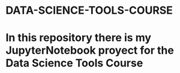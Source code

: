 # DATA-SCIENCE-TOOLS-COURSE
# In this repository there is my JupyterNotebook proyect for the Data Science Tools Course  
